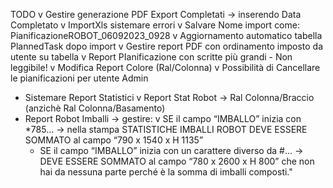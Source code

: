 TODO
v Gestire generazione PDF Export Completati -> inserendo Data Completato
v ImportXls sistemare errori
v Salvare Nome import come: PianificazioneROBOT_06092023_0928
v Aggiornamento automatico tabella PlannedTask dopo import
v Gestire report PDF con ordinamento imposto da utente su tabella
v Report PIanificazione con scritte più grandi - Non leggibile!
v Modifica Report Colore (Ral/Colonna)
v Possibilità di Cancellare le pianificazioni per utente Admin

- Sistemare Report Statistici
v Report Stat Robot -> Ral Colonna/Braccio (anzichè Ral Colonna/Basamento)
- Report Robot Imballi -> gestire:
    v SE il campo “IMBALLO” inizia con *785… 
        -> nella stampa STATISTICHE IMBALLI ROBOT DEVE ESSERE SOMMATO al campo “790 x 1540 x H 1135”
    - SE il campo “IMBALLO” inizia con un carattere diverso da #...
        -> DEVE ESSERE SOMMATO al campo “780 x 2600 x H 800” che non hai da nessuna parte perché è la somma di imballi composti."